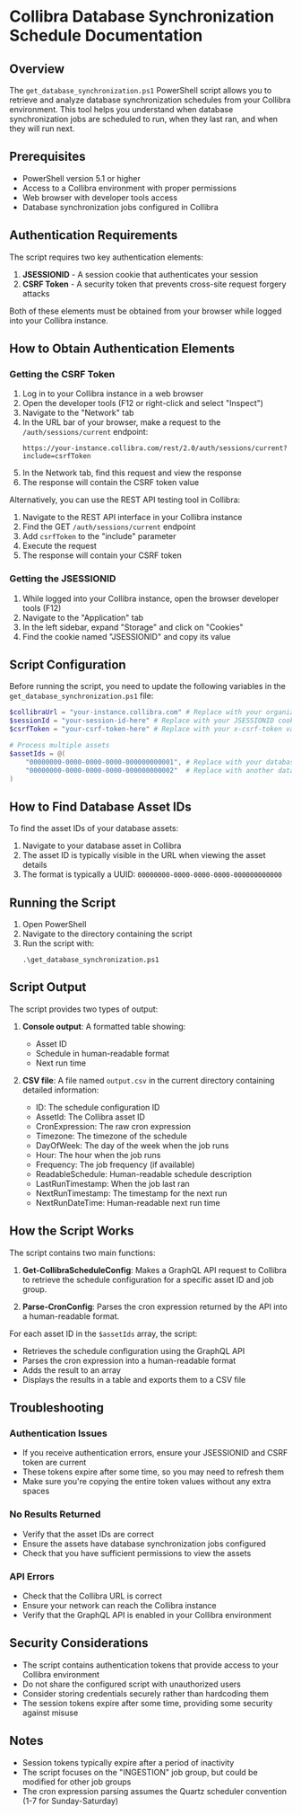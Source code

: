 # Collibra Database Synchronization Schedule Documentation

## Overview

The `get_database_synchronization.ps1` PowerShell script allows you to retrieve and analyze database synchronization schedules from your Collibra environment. This tool helps you understand when database synchronization jobs are scheduled to run, when they last ran, and when they will run next.

## Prerequisites

- PowerShell version 5.1 or higher
- Access to a Collibra environment with proper permissions
- Web browser with developer tools access
- Database synchronization jobs configured in Collibra

## Authentication Requirements

The script requires two key authentication elements:
1. **JSESSIONID** - A session cookie that authenticates your session
2. **CSRF Token** - A security token that prevents cross-site request forgery attacks

Both of these elements must be obtained from your browser while logged into your Collibra instance.

## How to Obtain Authentication Elements

### Getting the CSRF Token

1. Log in to your Collibra instance in a web browser
2. Open the developer tools (F12 or right-click and select "Inspect")
3. Navigate to the "Network" tab
4. In the URL bar of your browser, make a request to the `/auth/sessions/current` endpoint:
   ```
   https://your-instance.collibra.com/rest/2.0/auth/sessions/current?include=csrfToken
   ```
5. In the Network tab, find this request and view the response
6. The response will contain the CSRF token value

Alternatively, you can use the REST API testing tool in Collibra:

1. Navigate to the REST API interface in your Collibra instance
2. Find the GET `/auth/sessions/current` endpoint
3. Add `csrfToken` to the "include" parameter
4. Execute the request
5. The response will contain your CSRF token

### Getting the JSESSIONID

1. While logged into your Collibra instance, open the browser developer tools (F12)
2. Navigate to the "Application" tab
3. In the left sidebar, expand "Storage" and click on "Cookies"
4. Find the cookie named "JSESSIONID" and copy its value

## Script Configuration

Before running the script, you need to update the following variables in the `get_database_synchronization.ps1` file:

```powershell
$collibraUrl = "your-instance.collibra.com" # Replace with your organization address
$sessionId = "your-session-id-here" # Replace with your JSESSIONID cookie value
$csrfToken = "your-csrf-token-here" # Replace with your x-csrf-token value

# Process multiple assets
$assetIds = @(
    "00000000-0000-0000-0000-000000000001", # Replace with your database asset type asset ID
    "00000000-0000-0000-0000-000000000002"  # Replace with another database asset type asset ID
)
```

## How to Find Database Asset IDs

To find the asset IDs of your database assets:

1. Navigate to your database asset in Collibra
2. The asset ID is typically visible in the URL when viewing the asset details
3. The format is typically a UUID: `00000000-0000-0000-0000-000000000000`

## Running the Script

1. Open PowerShell
2. Navigate to the directory containing the script
3. Run the script with:
   ```
   .\get_database_synchronization.ps1
   ```

## Script Output

The script provides two types of output:

1. **Console output**: A formatted table showing:
   - Asset ID
   - Schedule in human-readable format
   - Next run time

2. **CSV file**: A file named `output.csv` in the current directory containing detailed information:
   - ID: The schedule configuration ID
   - AssetId: The Collibra asset ID
   - CronExpression: The raw cron expression
   - Timezone: The timezone of the schedule
   - DayOfWeek: The day of the week when the job runs
   - Hour: The hour when the job runs
   - Frequency: The job frequency (if available)
   - ReadableSchedule: Human-readable schedule description
   - LastRunTimestamp: When the job last ran
   - NextRunTimestamp: The timestamp for the next run
   - NextRunDateTime: Human-readable next run time

## How the Script Works

The script contains two main functions:

1. **Get-CollibraScheduleConfig**: Makes a GraphQL API request to Collibra to retrieve the schedule configuration for a specific asset ID and job group.

2. **Parse-CronConfig**: Parses the cron expression returned by the API into a human-readable format.

For each asset ID in the `$assetIds` array, the script:
- Retrieves the schedule configuration using the GraphQL API
- Parses the cron expression into a human-readable format
- Adds the result to an array
- Displays the results in a table and exports them to a CSV file

## Troubleshooting

### Authentication Issues

- If you receive authentication errors, ensure your JSESSIONID and CSRF token are current
- These tokens expire after some time, so you may need to refresh them
- Make sure you're copying the entire token values without any extra spaces

### No Results Returned

- Verify that the asset IDs are correct
- Ensure the assets have database synchronization jobs configured
- Check that you have sufficient permissions to view the assets

### API Errors

- Check that the Collibra URL is correct
- Ensure your network can reach the Collibra instance
- Verify that the GraphQL API is enabled in your Collibra environment

## Security Considerations

- The script contains authentication tokens that provide access to your Collibra environment
- Do not share the configured script with unauthorized users
- Consider storing credentials securely rather than hardcoding them
- The session tokens expire after some time, providing some security against misuse

## Notes

- Session tokens typically expire after a period of inactivity
- The script focuses on the "INGESTION" job group, but could be modified for other job groups
- The cron expression parsing assumes the Quartz scheduler convention (1-7 for Sunday-Saturday)

